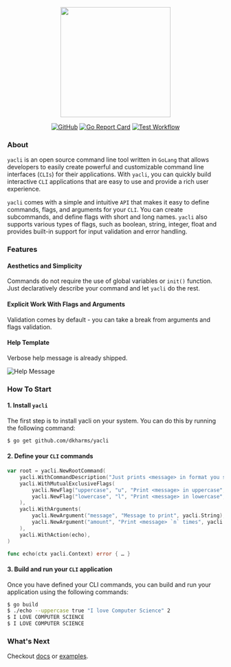 <div align="center">

  <img width="256" height="256" src="https://user-images.githubusercontent.com/29202384/230708826-fbd86910-6611-40bb-b567-b5d71dc98ad4.jpeg">

</div>

<div align="center">

  <a href="">![GitHub](https://img.shields.io/github/license/dkharms/yacli)</a>
  <a href="">![Go Report Card](https://goreportcard.com/badge/github.com/dkharms/yacli)</a>
  <a href="">![Test Workflow](https://github.com/dkharms/yacli/actions/workflows/test.yml/badge.svg)</a>

</div>

### About

`yacli` is an open source command line tool written in `GoLang` that allows developers to easily create powerful and customizable command line interfaces (`CLIs`) for their applications.
With `yacli`, you can quickly build interactive `CLI` applications that are easy to use and provide a rich user experience.

`yacli` comes with a simple and intuitive `API` that makes it easy to define commands, flags, and arguments for your `CLI`.
You can create subcommands, and define flags with short and long names.
`yacli` also supports various types of flags, such as boolean, string, integer, float and provides built-in support for input validation and error handling.

### Features

#### Aesthetics and Simplicity

Commands do not require the use of global variables or `init()` function.
Just declaratively describe your command and let `yacli` do the rest.

#### Explicit Work With Flags and Arguments

Validation comes by default - you can take a break from arguments and flags validation.

#### Help Template

Verbose help message is already shipped.

![Help Message](https://user-images.githubusercontent.com/29202384/231423462-2926f3af-3123-4c01-bdeb-5c1c1a792ece.png)

### How To Start

#### 1. Install `yacli`

The first step is to install yacli on your system. You can do this by running the following command:
```bash
$ go get github.com/dkharms/yacli
```

#### 2. Define your `CLI` commands

```go
var root = yacli.NewRootCommand(
	yacli.WithCommandDescription("Just prints <message> in format you specified"),
	yacli.WithMutualExclusiveFlags(
		yacli.NewFlag("uppercase", "u", "Print <message> in uppercase", yacli.Bool),
		yacli.NewFlag("lowercase", "l", "Print <message> in lowercase", yacli.Bool),
	),
	yacli.WithArguments(
		yacli.NewArgument("message", "Message to print", yacli.String),
		yacli.NewArgument("amount", "Print <message> `n` times", yacli.Integer),
	),
	yacli.WithAction(echo),
)

func echo(ctx yacli.Context) error { … }
```

#### 3. Build and run your `CLI` application

Once you have defined your CLI commands, you can build and run your application using the following commands:

```bash
$ go build
$ ./echo --uppercase true "I love Computer Science" 2
$ I LOVE COMPUTER SCIENCE
$ I LOVE COMPUTER SCIENCE
```

### What's Next

Checkout [docs](https://pkg.go.dev/github.com/dkharms/yacli) or [examples](https://github.com/dkharms/yacli/tree/main/examples).
